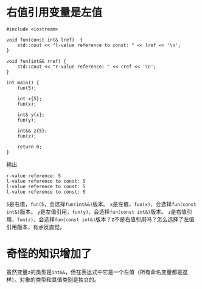 # 右值引用变量是左值
```
#include <iostream>

void fun(const int& lref)  {
    std::cout << "l-value reference to const: " << lref << '\n';
}

void fun(int&& rref) {
    std::cout << "r-value reference: " << rref << '\n';
}

int main() {
    fun(5);

    int x{5};
    fun(x); 

    int& y{x};
    fun(y);

    int&& z{5};
    fun(z);

    return 0;
}
```
输出
```
r-value reference: 5
l-value reference to const: 5
l-value reference to const: 5
l-value reference to const: 5
```
`5`是右值，`fun(5`，会选择`fun(int&&)`版本。
`x`是左值，`fun(x)`，会选择`fun(const int&)`版本。
`y`是左值引用，`fun(y)`，会选择`fun(const int&)`版本。
`z`是右值引用，`fun(z)`，会选择`fun(const int&)`版本？z不是右值引用吗？怎么选择了左值引用版本，有点反直觉。

# 奇怪的知识增加了
虽然变量`z`的类型是`int&&`，但在表达式中它是一个左值（所有命名变量都是这样）。对象的类型和其值类别是独立的。
